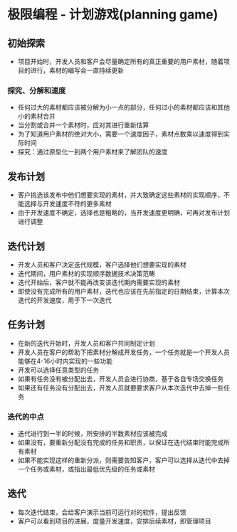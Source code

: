 # 极限编程 - 计划游戏(planning game)

## 初始探索

- 项目开始时，开发人员和客户会尽量确定所有的真正重要的用户素材，随着项目的进行，素材的编写会一直持续更新

### 探究、分解和速度

- 任何过大的素材都应该被分解为小一点的部分，任何过小的素材都应该和其他小的素材合并
- 当分割或合并一个素材时，应对其进行重新估算
- 为了知道用户素材的绝对大小，需要一个速度因子，素材点数乘以速度得到实际时间
- 探究：通过原型化一到两个用户素材来了解团队的速度

## 发布计划

- 客户挑选该发布中他们想要实现的素材，并大致确定这些素材的实现顺序，不能选择与开发速度不符的更多素材
- 由于开发速度不确定，选择也是粗略的，当开发速度更明确，可再对发布计划进行调整

## 迭代计划

- 开发人员和客户决定迭代规模，客户选择他们想要实现的素材
- 迭代期间，用户素材的实现顺序数据技术决策范畴
- 迭代开始后，客户就不能再改变该迭代期内需要实现的素材
- 即使没有完成所有的用户素材，迭代也应该在先前指定的日期结束，计算本次迭代的开发速度，用于下一次迭代

## 任务计划

- 在新的迭代开始时，开发人员和客户共同制定计划
- 开发人员在客户的帮助下把素材分解成开发任务，一个任务就是一个开发人员能够在4-16小时内实现的一些功能
- 开发可以选择任意类型的任务
- 如果有任务没有被分配出去，开发人员会进行协商，基于各自专场交换任务
- 如果还有任务没有分配出去，开发人员就要要求客户从本次迭代中去掉一些任务

### 迭代的中点

- 迭代进行到一半的时候，所安排的半数素材应该被完成
- 如果没有，要重新分配没有完成的任务和职责，以保证在迭代结束时能完成所有素材
- 如果不能实现这样的重新分派，则需要告知客户，客户可以选择从迭代中去掉一个任务或素材，或指出最低优先级的任务或素材

## 迭代

- 每次迭代结束，会给客户演示当前可运行对的软件，提出反馈
- 客户可以看到项目的进展，度量开发速度，安排后续素材，即管理项目
